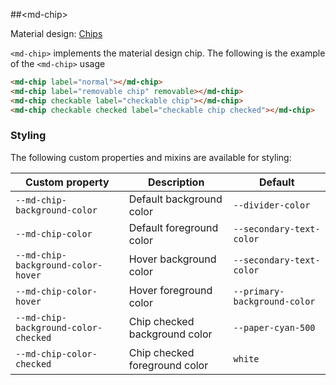 ##&lt;md-chip&gt;

Material design: [Chips](https://material.google.com/components/chips.htm)

`<md-chip>` implements the material design chip. The following is the example
of the `<md-chip>` usage

```html
<md-chip label="normal"></md-chip>
<md-chip label="removable chip" removable></md-chip>
<md-chip checkable label="checkable chip"></md-chip>
<md-chip checkable checked label="checkable chip checked"></md-chip>
```

### Styling

The following custom properties and mixins are available for styling:

| Custom property | Description | Default |
| --- | --- | --- |
| `--md-chip-background-color` | Default background color | `--divider-color` |
| `--md-chip-color` | Default foreground color | `--secondary-text-color` |
| `--md-chip-background-color-hover` | Hover background color | `--secondary-text-color` |
| `--md-chip-color-hover` | Hover foreground color | `--primary-background-color` |
| `--md-chip-background-color-checked` | Chip checked background color | `--paper-cyan-500` |
| `--md-chip-color-checked` | Chip checked foreground color | `white` |
